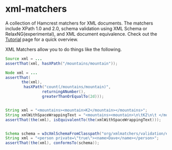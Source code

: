# xml-matchers
A collection of Hamcrest matchers for XML documents. The matchers include XPath 1.0 and 2.0, schema validation using XML Schema or RelaxNG(experimental), and XML document equivalence. Check out the [Tutorial](4ef281aeaa09032019b3525c70e1e7a9f1443ab4) page for a quick overview.

XML Matchers allow you to do things like the following.
```java
Source xml = ...
assertThat(xml, hasXPath("/mountains/mountain"));

Node xml = ...
assertThat(
       the(xml),
        hasXPath("count(/mountains/mountain)", 
                returningANumber(), 
                greaterThanOrEqualTo(2d)));


String xml = "<mountains><mountain>K2</mountain></mountains>";
String xmlWithSpaceWrappingText = "<mountains><mountain>\n\tK2\n\t </mountain></mountains>";
assertThat(the(xml), isEquivalentTo(the(xmlWithSpaceWrappingText)));


Schema schema = w3cXmlSchemaFromClasspath("org/xmlmatchers/validation/example.xsd");
String xml = "<person private=\"true\"><name>Dave</name></person>";
assertThat(the(xml), conformsTo(schema));
```
